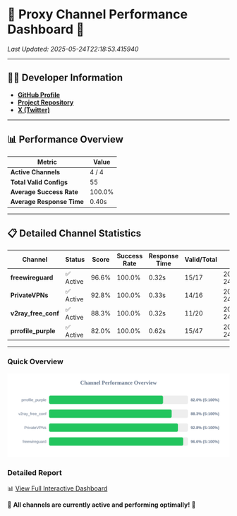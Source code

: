 # 🌟 Proxy Channel Performance Dashboard 🌟

_Last Updated: 2025-05-24T22:18:53.415940_

---

## 👩‍💻 Developer Information

- **[GitHub Profile](https://github.com/4n0nymou3)**  
- **[Project Repository](https://github.com/4n0nymou3/multi-proxy-config-fetcher)**  
- **[X (Twitter)](https://x.com/4n0nymou3)**  

---

## 📊 Performance Overview

| Metric                | Value       |
|-----------------------|-------------|
| **Active Channels**   | 4 / 4       |
| **Total Valid Configs** | 55          |
| **Average Success Rate** | 100.0%      |
| **Average Response Time** | 0.40s       |

---

## 📋 Detailed Channel Statistics

| Channel          | Status     | Score  | Success Rate | Response Time | Valid/Total | Last Success               |
|------------------|------------|--------|--------------|---------------|-------------|----------------------------|
| **freewireguard**  | ✅ Active  | 96.6%  | 100.0% | 0.32s         | 15/17       | 2025-05-24T22:18:53.414331 |
| **PrivateVPNs**  | ✅ Active  | 92.8%  | 100.0% | 0.33s         | 14/16       | 2025-05-24T22:18:53.062461 |
| **v2ray_free_conf**  | ✅ Active  | 88.3%  | 100.0% | 0.32s         | 11/20       | 2025-05-24T22:18:52.691597 |
| **prrofile_purple**  | ✅ Active  | 82.0%  | 100.0% | 0.62s         | 15/47       | 2025-05-24T22:18:52.327966 |

---

### Quick Overview
<div align="center">
  <a href="https://raw.githubusercontent.com/nullluser/NullRepo/refs/heads/main/assets/channel_stats_chart.svg">
    <img src="https://raw.githubusercontent.com/nullluser/NullRepo/refs/heads/main/assets/channel_stats_chart.svg" alt="Source Performance Statistics" width="800">
  </a>
</div>

### Detailed Report
📊 [View Full Interactive Dashboard](https://htmlpreview.github.io/?https://github.com/nullluser/NullRepo/blob/main/assets/performance_report.html)

🎉 **All channels are currently active and performing optimally!** 🎉
